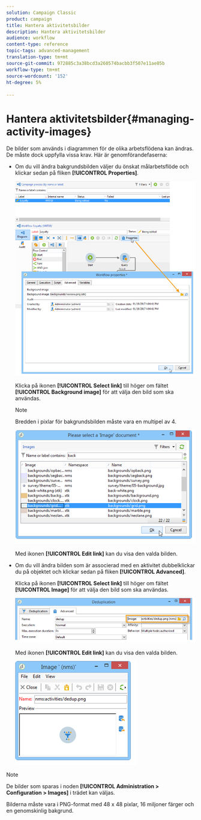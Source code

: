 ```yaml
---
solution: Campaign Classic
product: campaign
title: Hantera aktivitetsbilder
description: Hantera aktivitetsbilder
audience: workflow
content-type: reference
topic-tags: advanced-management
translation-type: tm+mt
source-git-commit: 972885c3a38bcd3a260574bacbb3f507e11ae05b
workflow-type: tm+mt
source-wordcount: '152'
ht-degree: 5%

---
```



# Hantera aktivitetsbilder{#managing-activity-images}

De bilder som används i diagrammen för de olika arbetsflödena kan ändras. De måste dock uppfylla vissa krav. Här är genomförandefaserna:

* Om du vill ändra bakgrundsbilden väljer du önskat målarbetsflöde och klickar sedan på fliken **[!UICONTROL Properties]**.

   ![](assets/s_user_segmentation_properties_tab.png)

   Klicka på ikonen **[!UICONTROL Select link]** till höger om fältet **[!UICONTROL Background image]** för att välja den bild som ska användas.

   >[!NOTE]
   >
   >Bredden i pixlar för bakgrundsbilden måste vara en multipel av 4.

   ![](assets/s_user_segmentation_background_select.png)

   Med ikonen **[!UICONTROL Edit link]** kan du visa den valda bilden.

* Om du vill ändra bilden som är associerad med en aktivitet dubbelklickar du på objektet och klickar sedan på fliken **[!UICONTROL Advanced]**.

   Klicka på ikonen **[!UICONTROL Select link]** till höger om fältet **[!UICONTROL Image]** för att välja den bild som ska användas.

   ![](assets/s_user_segmentation_activity_image.png)

   Med ikonen **[!UICONTROL Edit link]** kan du visa den valda bilden.

   ![](assets/s_user_segmentation_activity_image_select.png)

>[!NOTE]
>
>De bilder som sparas i noden **[!UICONTROL Administration > Configuration > Images]** i trädet kan väljas.
>  
>Bilderna måste vara i PNG-format med 48 x 48 pixlar, 16 miljoner färger och en genomskinlig bakgrund.

